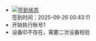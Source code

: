- [![签到状态](https://github.com/womade/Cloud189-Actions/actions/workflows/main.yml/badge.svg?branch=main)](https://github.com/womade/Cloud189-Actions/actions/workflows/main.yml) <br> 签到时间：2025-09-26 00:43:11
- 开始执行帐号1
- 设备ID不存在，需要二次设备校验
